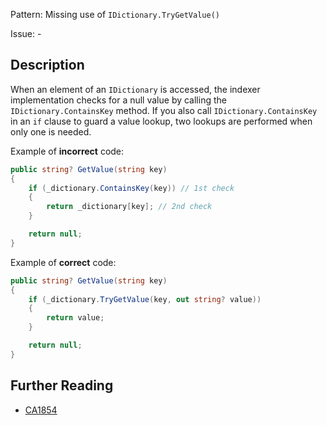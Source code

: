 Pattern: Missing use of `IDictionary.TryGetValue()`

Issue: -

## Description

When an element of an `IDictionary` is accessed, the indexer implementation checks for a null value by calling the `IDictionary.ContainsKey` method. If you also call `IDictionary.ContainsKey` in an `if` clause to guard a value lookup, two lookups are performed when only one is needed.

Example of **incorrect** code:

```cs
public string? GetValue(string key)
{
    if (_dictionary.ContainsKey(key)) // 1st check
    {
        return _dictionary[key]; // 2nd check
    }

    return null;
}
```

Example of **correct** code:

```cs
public string? GetValue(string key)
{
    if (_dictionary.TryGetValue(key, out string? value))
    {
        return value;
    }

    return null;
}
```

## Further Reading

* [CA1854](https://learn.microsoft.com/en-us/dotnet/fundamentals/code-analysis/quality-rules/ca1854)
